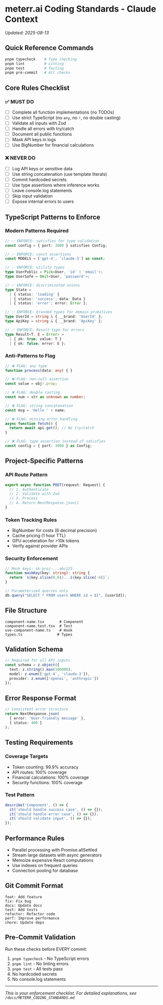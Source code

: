 # meterr.ai Coding Standards - Claude Context
*Updated: 2025-08-13*

## Quick Reference Commands

```bash
pnpm typecheck    # Type checking
pnpm lint         # Linting
pnpm test         # Testing
pnpm pre-commit   # All checks
```

## Core Rules Checklist

### ✅ MUST DO
- [ ] Complete all function implementations (no TODOs)
- [ ] Use strict TypeScript (no `any`, no `!`, no double casting)
- [ ] Validate all inputs with Zod
- [ ] Handle all errors with try/catch
- [ ] Document all public functions
- [ ] Mask API keys in logs
- [ ] Use BigNumber for financial calculations

### ❌ NEVER DO
- [ ] Log API keys or sensitive data
- [ ] Use string concatenation (use template literals)
- [ ] Commit hardcoded secrets
- [ ] Use type assertions where inference works
- [ ] Leave console.log statements
- [ ] Skip input validation
- [ ] Expose internal errors to users

## TypeScript Patterns to Enforce

### Modern Patterns Required

```typescript
// ✅ ENFORCE: satisfies for type validation
const config = { port: 3000 } satisfies Config;

// ✅ ENFORCE: const assertions
const MODELS = ['gpt-4', 'claude-3'] as const;

// ✅ ENFORCE: utility types
type UserPublic = Pick<User, 'id' | 'email'>;
type UserSafe = Omit<User, 'password'>;

// ✅ ENFORCE: discriminated unions
type State = 
  | { status: 'loading' }
  | { status: 'success'; data: Data }
  | { status: 'error'; error: Error };

// ✅ ENFORCE: branded types for domain primitives
type UserId = string & { __brand: 'UserId' };
type ApiKey = string & { __brand: 'ApiKey' };

// ✅ ENFORCE: Result type for errors
type Result<T, E = Error> = 
  | { ok: true; value: T }
  | { ok: false; error: E };
```

### Anti-Patterns to Flag

```typescript
// ❌ FLAG: any type
function process(data: any) { }

// ❌ FLAG: non-null assertion
const value = obj!.prop;

// ❌ FLAG: double casting
const num = str as unknown as number;

// ❌ FLAG: string concatenation
const msg = 'Hello ' + name;

// ❌ FLAG: missing error handling
async function fetch() {
  return await api.get(); // No try/catch
}

// ❌ FLAG: type assertion instead of satisfies
const config = { port: 3000 } as Config;
```

## Project-Specific Patterns

### API Route Pattern
```typescript
export async function POST(request: Request) {
  // 1. Authenticate
  // 2. Validate with Zod
  // 3. Process
  // 4. Return NextResponse.json()
}
```

### Token Tracking Rules
- BigNumber for costs (6 decimal precision)
- Cache pricing (1 hour TTL)
- GPU acceleration for >10k tokens
- Verify against provider APIs

### Security Enforcement
```typescript
// Mask keys: sk-proj-...abc123
function maskKey(key: string): string {
  return `${key.slice(0,6)}...${key.slice(-4)}`;
}

// Parameterized queries only
db.query("SELECT * FROM users WHERE id = $1", [userId]);
```

## File Structure

```
component-name.tsx       # Component
component-name.test.tsx  # Test
use-component-name.ts    # Hook
types.ts                # Types
```

## Validation Schema

```typescript
// Required for all API inputs
const schema = z.object({
  text: z.string().max(100000),
  model: z.enum(['gpt-4', 'claude-3']),
  provider: z.enum(['openai', 'anthropic'])
});
```

## Error Response Format

```typescript
// Consistent error structure
return NextResponse.json(
  { error: 'User-friendly message' },
  { status: 400 }
);
```

## Testing Requirements

### Coverage Targets
- Token counting: 99.9% accuracy
- API routes: 100% coverage
- Financial calculations: 100% coverage
- Security functions: 100% coverage

### Test Pattern
```typescript
describe('Component', () => {
  it('should handle success case', () => {});
  it('should handle error case', () => {});
  it('should validate input', () => {});
});
```

## Performance Rules

- Parallel processing with Promise.allSettled
- Stream large datasets with async generators
- Memoize expensive React computations
- Use indexes on frequent queries
- Connection pooling for database

## Git Commit Format

```
feat: Add feature
fix: Fix bug
docs: Update docs
test: Add tests
refactor: Refactor code
perf: Improve performance
chore: Update deps
```

## Pre-Commit Validation

Run these checks before EVERY commit:
1. `pnpm typecheck` - No TypeScript errors
2. `pnpm lint` - No linting errors
3. `pnpm test` - All tests pass
4. No hardcoded secrets
5. No console.log statements

---

*This is your enforcement checklist. For detailed explanations, see `/docs/METERR_CODING_STANDARDS.md`*